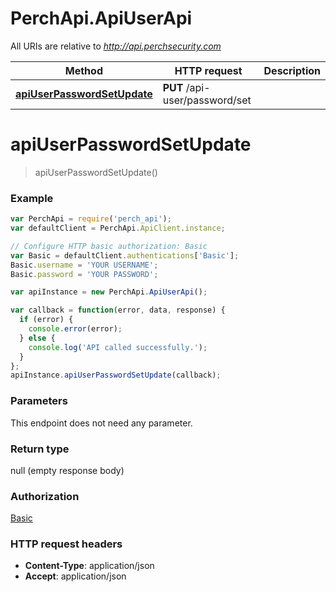# PerchApi.ApiUserApi

All URIs are relative to *http://api.perchsecurity.com*

Method | HTTP request | Description
------------- | ------------- | -------------
[**apiUserPasswordSetUpdate**](ApiUserApi.md#apiUserPasswordSetUpdate) | **PUT** /api-user/password/set | 


<a name="apiUserPasswordSetUpdate"></a>
# **apiUserPasswordSetUpdate**
> apiUserPasswordSetUpdate()





### Example
```javascript
var PerchApi = require('perch_api');
var defaultClient = PerchApi.ApiClient.instance;

// Configure HTTP basic authorization: Basic
var Basic = defaultClient.authentications['Basic'];
Basic.username = 'YOUR USERNAME';
Basic.password = 'YOUR PASSWORD';

var apiInstance = new PerchApi.ApiUserApi();

var callback = function(error, data, response) {
  if (error) {
    console.error(error);
  } else {
    console.log('API called successfully.');
  }
};
apiInstance.apiUserPasswordSetUpdate(callback);
```

### Parameters
This endpoint does not need any parameter.

### Return type

null (empty response body)

### Authorization

[Basic](../README.md#Basic)

### HTTP request headers

 - **Content-Type**: application/json
 - **Accept**: application/json

